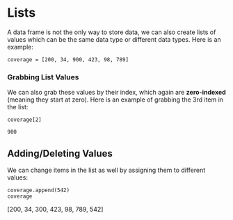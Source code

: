 # Lists

A data frame is not the only way to store data, we can also create lists of values which can be the same data type or different data types. Here is an example:

```
coverage = [200, 34, 900, 423, 98, 789]
```

### Grabbing List Values

We can also grab these values by their index, which again are **zero-indexed** (meaning they start at zero). Here is an example of grabbing the 3rd item in the list:

```
coverage[2]
```

```
900
```
## Adding/Deleting Values

We can change items in the list as well by assigning them to different values:

```
coverage.append(542)
coverage
```

[200, 34, 300, 423, 98, 789, 542]
